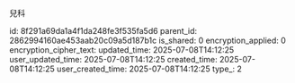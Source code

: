 兒科



id: 8f291a69da1a4f1da248fe3f535fa5d6
parent_id: 2862994160ae453aab20c09a5d187b1c
is_shared: 0
encryption_applied: 0
encryption_cipher_text: 
updated_time: 2025-07-08T14:12:25
user_updated_time: 2025-07-08T14:12:25
created_time: 2025-07-08T14:12:25
user_created_time: 2025-07-08T14:12:25
type_: 2